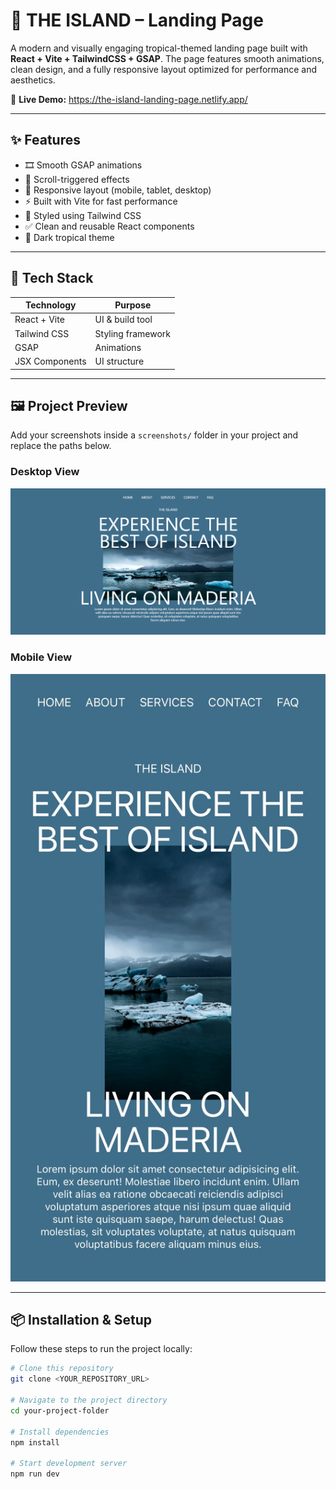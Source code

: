 # 🌴 THE ISLAND – Landing Page

A modern and visually engaging tropical-themed landing page built with **React + Vite + TailwindCSS + GSAP**. The page features smooth animations, clean design, and a fully responsive layout optimized for performance and aesthetics.

🔗 **Live Demo:** https://the-island-landing-page.netlify.app/

---

## ✨ Features

- 🎞️ Smooth GSAP animations
- 📜 Scroll-triggered effects
- 🎯 Responsive layout (mobile, tablet, desktop)
- ⚡ Built with Vite for fast performance
- 🎨 Styled using Tailwind CSS
- ✅ Clean and reusable React components
- 🌙 Dark tropical theme

---

## 🚀 Tech Stack

| Technology       | Purpose |
|------------------|---------|
| React + Vite     | UI & build tool |
| Tailwind CSS     | Styling framework |
| GSAP             | Animations |
| JSX Components   | UI structure |

---

## 🖼️ Project Preview

Add your screenshots inside a `screenshots/` folder in your project and replace the paths below.

### Desktop View
![Desktop Preview](./screenshots/desktop.png)

### Mobile View
![Mobile Preview](./screenshots/mobile.png)

---

## 📦 Installation & Setup

Follow these steps to run the project locally:

```bash
# Clone this repository
git clone <YOUR_REPOSITORY_URL>

# Navigate to the project directory
cd your-project-folder

# Install dependencies
npm install

# Start development server
npm run dev
